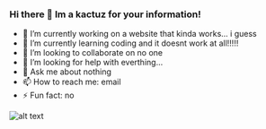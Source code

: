 ### Hi there 👋 Im a kactuz for your information!

- 🔭 I’m currently working on a website that kinda works... i guess
- 🌱 I’m currently learning coding and it doesnt work at all!!!!!
- 👯 I’m looking to collaborate on no one
- 🤔 I’m looking for help with everthing...
- 💬 Ask me about nothing
- 📫 How to reach me: email
- ⚡ Fun fact: no 

![alt text](https://giphy.com/gifs/glitch-alphabet-font-3osxY9kuM2NGUfvThe)
